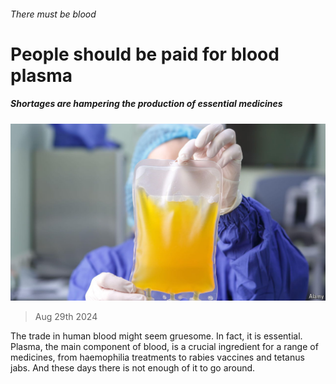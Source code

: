 ###### There must be blood

# People should be paid for blood plasma 

##### Shortages are hampering the production of essential medicines 

![image](images/20240831_LDP501.jpg) 

> Aug 29th 2024 

The trade in human blood might seem gruesome. In fact, it is essential. Plasma, the main component of blood, is a crucial ingredient for a range of medicines, from haemophilia treatments to rabies vaccines and tetanus jabs. And these days there is not enough of it to go around. 

